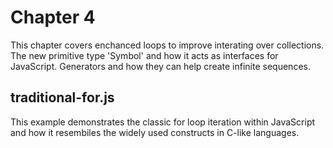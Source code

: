 # Chapter 4
This chapter covers enchanced loops to improve interating over collections. The new primitive type 'Symbol' and how it acts as interfaces for JavaScript. Generators and how they can help create infinite sequences.

## traditional-for.js
This example demonstrates the classic for loop iteration within JavaScript and how it resembiles the widely used constructs in C-like languages.